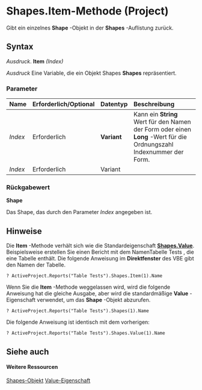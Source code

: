 
# Shapes.Item-Methode (Project)
Gibt ein einzelnes  **Shape** -Objekt in der **Shapes** -Auflistung zurück.

## Syntax

 _Ausdruck_. **Item** _(Index)_

 _Ausdruck_ Eine Variable, die ein Objekt Shapes **Shapes** repräsentiert.


### Parameter



|**Name**|**Erforderlich/Optional**|**Datentyp**|**Beschreibung**|
|:-----|:-----|:-----|:-----|
| _Index_|Erforderlich|**Variant**|Kann ein  **String** Wert für den Namen der Form oder einen **Long** -Wert für die Ordnungszahl Indexnummer der Form.|
| _Index_|Erforderlich|Variant||

### Rückgabewert

 **Shape**

Das Shape, das durch den Parameter  _Index_ angegeben ist.


## Hinweise

Die  **Item** -Methode verhält sich wie die Standardeigenschaft **[Shapes.Value](f10fef14-baee-ddd3-fb39-81fef0bc132d.md)**. Beispielsweise erstellen Sie einen Bericht mit dem NamenTabelle Tests , die eine Tabelle enthält. Die folgende Anweisung im **Direktfenster** des VBE gibt den Namen der Tabelle.


```
? ActiveProject.Reports("Table Tests").Shapes.Item(1).Name
```

Wenn Sie die  **Item** -Methode weggelassen wird, wird die folgende Anweisung hat die gleiche Ausgabe, aber wird die standardmäßige **Value** -Eigenschaft verwendet, um das **Shape** -Objekt abzurufen.




```
? ActiveProject.Reports("Table Tests").Shapes(1).Name
```

Die folgende Anweisung ist identisch mit dem vorherigen:




```
? ActiveProject.Reports("Table Tests").Shapes.Value(1).Name
```


## Siehe auch


#### Weitere Ressourcen


[Shapes-Objekt](6e42040c-dd5a-de4c-afa8-f9e33d1e5054.md)
[Value-Eigenschaft](f10fef14-baee-ddd3-fb39-81fef0bc132d.md)